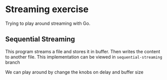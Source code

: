 # Streaming exercise

Trying to play around streaming with Go.

## Sequential Streaming

This program streams a file and stores it in buffer. Then writes the content to another file.
This implementation can be viewed in `sequential-streaming` branch

We can play around by change the knobs on delay and buffer size
